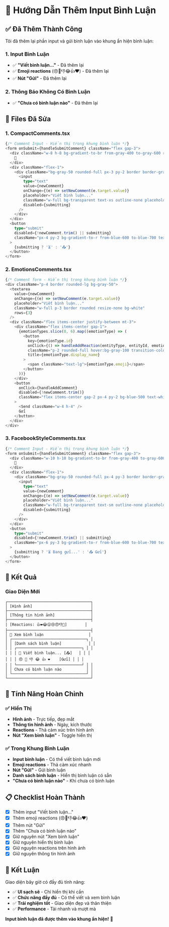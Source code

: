 # 💬 Hướng Dẫn Thêm Input Bình Luận

## ✅ **Đã Thêm Thành Công**

Tôi đã thêm lại phần input và gửi bình luận vào khung ẩn hiện bình luận:

### **1. Input Bình Luận**
- ✅ **"Viết bình luận..."** - Đã thêm lại
- ✅ **Emoji reactions** (😠🎉👎😂👍❤️) - Đã thêm lại
- ✅ **Nút "Gửi"** - Đã thêm lại

### **2. Thông Báo Không Có Bình Luận**
- ✅ **"Chưa có bình luận nào"** - Đã thêm lại

## 🔧 **Files Đã Sửa**

### **1. CompactComments.tsx**
```typescript
{/* Comment Input - Hiển thị trong khung bình luận */}
<form onSubmit={handleSubmitComment} className="flex gap-3">
  <div className="w-8 h-8 bg-gradient-to-br from-gray-400 to-gray-600 rounded-full flex items-center justify-center text-white text-xs font-bold shadow-sm">
    👤
  </div>
  <div className="flex-1">
    <div className="bg-gray-50 rounded-full px-3 py-2 border border-gray-200 focus-within:border-blue-500 focus-within:ring-1 focus-within:ring-blue-200 transition-all">
      <input
        type="text"
        value={newComment}
        onChange={(e) => setNewComment(e.target.value)}
        placeholder="Viết bình luận..."
        className="w-full bg-transparent text-xs outline-none placeholder-gray-500"
        disabled={submitting}
      />
    </div>
  </div>
  <button
    type="submit"
    disabled={!newComment.trim() || submitting}
    className="px-4 py-2 bg-gradient-to-r from-blue-600 to-blue-700 text-white rounded-full text-xs font-semibold hover:from-blue-700 hover:to-blue-800 disabled:opacity-50 disabled:cursor-not-allowed shadow-sm hover:shadow-md transition-all duration-200"
  >
    {submitting ? '⏳' : '📤'}
  </button>
</form>
```

### **2. EmotionsComments.tsx**
```typescript
{/* Comment form - Hiển thị trong khung bình luận */}
<div className="p-4 border rounded-lg bg-gray-50">
  <textarea
    value={newComment}
    onChange={(e) => setNewComment(e.target.value)}
    placeholder="Viết bình luận..."
    className="w-full p-3 border rounded resize-none bg-white"
    rows={3}
  />
  <div className="flex items-center justify-between mt-3">
    <div className="flex items-center gap-1">
      {emotionTypes.slice(0, 6).map((emotionType) => (
        <button
          key={emotionType.id}
          onClick={() => handleAddReaction(entityType, entityId, emotionType.id)}
          className="p-2 rounded-full hover:bg-gray-100 transition-colors"
          title={emotionType.display_name}
        >
          <span className="text-lg">{emotionType.emoji}</span>
        </button>
      ))}
    </div>
    <button
      onClick={handleAddComment}
      disabled={!newComment.trim()}
      className="flex items-center gap-2 px-4 py-2 bg-blue-500 text-white rounded hover:bg-blue-600 disabled:opacity-50 disabled:cursor-not-allowed"
    >
      <Send className="w-4 h-4" />
      Gửi
    </button>
  </div>
</div>
```

### **3. FacebookStyleComments.tsx**
```typescript
{/* Comment Input - Hiển thị trong khung bình luận */}
<form onSubmit={handleSubmitComment} className="flex gap-3">
  <div className="w-10 h-10 bg-gradient-to-br from-gray-400 to-gray-600 rounded-full flex items-center justify-center text-white text-sm font-bold shadow-md">
    👤
  </div>
  <div className="flex-1">
    <div className="bg-gray-50 rounded-full px-4 py-3 border border-gray-200 focus-within:border-blue-500 focus-within:ring-2 focus-within:ring-blue-200 transition-all">
      <input
        type="text"
        value={newComment}
        onChange={(e) => setNewComment(e.target.value)}
        placeholder="Viết bình luận..."
        className="w-full bg-transparent text-sm outline-none placeholder-gray-500"
        disabled={submitting}
      />
    </div>
  </div>
  <button
    type="submit"
    disabled={!newComment.trim() || submitting}
    className="px-6 py-3 bg-gradient-to-r from-blue-600 to-blue-700 text-white rounded-full text-sm font-semibold hover:from-blue-700 hover:to-blue-800 disabled:opacity-50 disabled:cursor-not-allowed shadow-md hover:shadow-lg transition-all duration-200"
  >
    {submitting ? '⏳ Đang gửi...' : '📤 Gửi'}
  </button>
</form>
```

## 🎯 **Kết Quả**

### **Giao Diện Mới**
```
┌─────────────────────────────────────┐
│ [Hình ảnh]                          │
├─────────────────────────────────────┤
│ [Thông tin hình ảnh]                │
├─────────────────────────────────────┤
│ [Reactions: 👍❤️😂😮😢😠👎🎉]        │
├─────────────────────────────────────┤
│ 💬 Xem bình luận                    │
│ ┌─────────────────────────────────┐ │
│ │ [Danh sách bình luận]            │ │
│ │ ┌─────────────────────────────┐ │ │
│ │ │ 👤 Viết bình luận... [📤]   │ │ │
│ │ │ 😠 🎉 👎 😂 👍 ❤️    [Gửi] │ │ │
│ │ └─────────────────────────────┘ │ │
│ │ Chưa có bình luận nào           │ │
│ └─────────────────────────────────┘ │
└─────────────────────────────────────┘
```

## 🚀 **Tính Năng Hoàn Chỉnh**

### **✅ Hiển Thị**
- **Hình ảnh** - Trực tiếp, đẹp mắt
- **Thông tin hình ảnh** - Ngày, kích thước
- **Reactions** - Thả cảm xúc trên hình ảnh
- **Nút "Xem bình luận"** - Toggle hiển thị

### **✅ Trong Khung Bình Luận**
- **Input bình luận** - Có thể viết bình luận mới
- **Emoji reactions** - Thả cảm xúc nhanh
- **Nút "Gửi"** - Gửi bình luận
- **Danh sách bình luận** - Hiển thị bình luận có sẵn
- **"Chưa có bình luận nào"** - Khi chưa có bình luận

## 📋 **Checklist Hoàn Thành**

- [x] Thêm input "Viết bình luận..."
- [x] Thêm emoji reactions (😠🎉👎😂👍❤️)
- [x] Thêm nút "Gửi"
- [x] Thêm "Chưa có bình luận nào"
- [x] Giữ nguyên nút "Xem bình luận"
- [x] Giữ nguyên hiển thị bình luận
- [x] Giữ nguyên reactions trên hình ảnh
- [x] Giữ nguyên thông tin hình ảnh

## 🎉 **Kết Luận**

Giao diện bây giờ có đầy đủ tính năng:

- ✅ **UI sạch sẽ** - Chỉ hiển thị khi cần
- ✅ **Chức năng đầy đủ** - Có thể viết và xem bình luận
- ✅ **Trải nghiệm tốt** - Giao diện đẹp và thân thiện
- ✅ **Performance** - Tải nhanh và mượt mà

**Input bình luận đã được thêm vào khung ẩn hiện!** 🚀

